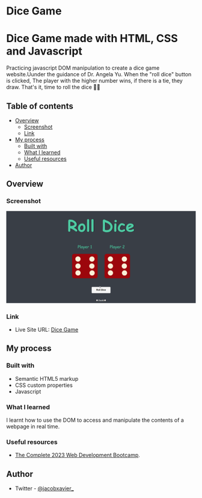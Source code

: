 
# Dice Game

<h1>Dice Game made with HTML, CSS and Javascript</h1>
Practicing javascript DOM manipulation to create a dice game website.Uunder the guidance of Dr. Angela Yu. When the "roll dice" button is clicked, The player with the higher number wins, if there is a tie, they draw. That's it, time to roll the dice 🎲🎲

## Table of contents

- [Overview](#overview)
  - [Screenshot](#screenshot)
  - [Link](#link)
- [My process](#my-process)
  - [Built with](#built-with)
  - [What I learned](#what-i-learned)
  - [Useful resources](#useful-resources)
- [Author](#author)

## Overview

### Screenshot

![](screenshot_1.png)

### Link

- Live Site URL: [Dice Game](https://2player-dice-game.netlify.app/)


## My process

### Built with

- Semantic HTML5 markup
- CSS custom properties
- Javascript

### What I learned

I learnt how to use the DOM to access and manipulate the contents of a webpage in real time.

### Useful resources

- [The Complete 2023 Web Development Bootcamp](https://www.udemy.com/course/the-complete-web-development-bootcamp/).

## Author

- Twitter - [@jacobxavier\_](https://twitter.com/jacobxavier_?t=YdJHQngdQYJVbC7mWspqDg&s=08)
